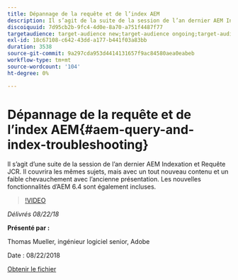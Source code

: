 ```yaml
---
title: Dépannage de la requête et de l’index AEM
description: Il s’agit de la suite de la session de l’an dernier AEM Indexation et Requête JCR (lien ci-dessous). Il couvrira les mêmes sujets, mais avec un tout nouveau contenu et un faible chevauchement avec l’ancienne présentation. Les nouvelles fonctionnalités d’AEM 6.4 sont également incluses.
discoiquuid: 7d95cb2b-9fc4-4d0e-8a70-a751f4487f77
targetaudience: target-audience new;target-audience ongoing;target-audience upgrader
exl-id: 18c67108-c642-43dd-a177-b441f03a83bb
duration: 3538
source-git-commit: 9a297cda953d4414131657f9ac84580aea0eabeb
workflow-type: tm+mt
source-wordcount: '104'
ht-degree: 0%

---
```


# Dépannage de la requête et de l’index AEM{#aem-query-and-index-troubleshooting}

Il s’agit d’une suite de la session de l’an dernier AEM Indexation et Requête JCR. Il couvrira les mêmes sujets, mais avec un tout nouveau contenu et un faible chevauchement avec l’ancienne présentation. Les nouvelles fonctionnalités d’AEM 6.4 sont également incluses.

>[!VIDEO](https://video.tv.adobe.com/v/23429/?quality=0)

*Délivrés 08/22/18*

**Présenté par :**

Thomas Mueller, ingénieur logiciel senior, Adobe

Date : 08/22/2018

[Obtenir le fichier](assets/aem-gems-aem-queryandindextroubleshooting-08222018.pdf)
<!--
[Get back to the Overview](https://helpx.adobe.com/fr/experience-manager/kt/eseminars/gems/aem-index.html)
-->
